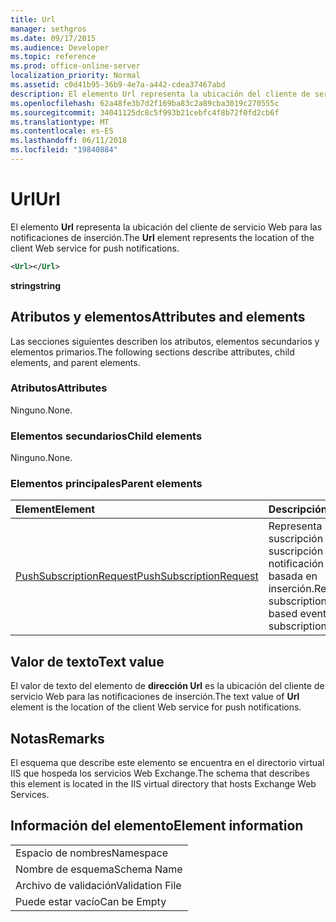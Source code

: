 ```yaml
---
title: Url
manager: sethgros
ms.date: 09/17/2015
ms.audience: Developer
ms.topic: reference
ms.prod: office-online-server
localization_priority: Normal
ms.assetid: c0d41b95-36b9-4e7a-a442-cdea37467abd
description: El elemento Url representa la ubicación del cliente de servicio Web para las notificaciones de inserción.
ms.openlocfilehash: 62a48fe3b7d2f169ba83c2a89cba3019c270555c
ms.sourcegitcommit: 34041125dc8c5f993b21cebfc4f8b72f0fd2cb6f
ms.translationtype: MT
ms.contentlocale: es-ES
ms.lasthandoff: 06/11/2018
ms.locfileid: "19840884"
---
```

# <a name="url"></a><span data-ttu-id="3304f-103">Url</span><span class="sxs-lookup"><span data-stu-id="3304f-103">Url</span></span>

<span data-ttu-id="3304f-104">El elemento **Url** representa la ubicación del cliente de servicio Web para las notificaciones de inserción.</span><span class="sxs-lookup"><span data-stu-id="3304f-104">The **Url** element represents the location of the client Web service for push notifications.</span></span> 
  
```XML
<Url></Url>
```

 <span data-ttu-id="3304f-105">**string**</span><span class="sxs-lookup"><span data-stu-id="3304f-105">**string**</span></span>
## <a name="attributes-and-elements"></a><span data-ttu-id="3304f-106">Atributos y elementos</span><span class="sxs-lookup"><span data-stu-id="3304f-106">Attributes and elements</span></span>

<span data-ttu-id="3304f-107">Las secciones siguientes describen los atributos, elementos secundarios y elementos primarios.</span><span class="sxs-lookup"><span data-stu-id="3304f-107">The following sections describe attributes, child elements, and parent elements.</span></span>
  
### <a name="attributes"></a><span data-ttu-id="3304f-108">Atributos</span><span class="sxs-lookup"><span data-stu-id="3304f-108">Attributes</span></span>

<span data-ttu-id="3304f-109">Ninguno.</span><span class="sxs-lookup"><span data-stu-id="3304f-109">None.</span></span>
  
### <a name="child-elements"></a><span data-ttu-id="3304f-110">Elementos secundarios</span><span class="sxs-lookup"><span data-stu-id="3304f-110">Child elements</span></span>

<span data-ttu-id="3304f-111">Ninguno.</span><span class="sxs-lookup"><span data-stu-id="3304f-111">None.</span></span>
  
### <a name="parent-elements"></a><span data-ttu-id="3304f-112">Elementos principales</span><span class="sxs-lookup"><span data-stu-id="3304f-112">Parent elements</span></span>

|<span data-ttu-id="3304f-113">**Element**</span><span class="sxs-lookup"><span data-stu-id="3304f-113">**Element**</span></span>|<span data-ttu-id="3304f-114">**Descripción**</span><span class="sxs-lookup"><span data-stu-id="3304f-114">**Description**</span></span>|
|:-----|:-----|
|[<span data-ttu-id="3304f-115">PushSubscriptionRequest</span><span class="sxs-lookup"><span data-stu-id="3304f-115">PushSubscriptionRequest</span></span>](pushsubscriptionrequest.md) <br/> |<span data-ttu-id="3304f-116">Representa una suscripción a una suscripción de notificación de evento basada en inserción.</span><span class="sxs-lookup"><span data-stu-id="3304f-116">Represents a subscription to a push-based event notification subscription.</span></span>  <br/> |
   
## <a name="text-value"></a><span data-ttu-id="3304f-117">Valor de texto</span><span class="sxs-lookup"><span data-stu-id="3304f-117">Text value</span></span>

<span data-ttu-id="3304f-118">El valor de texto del elemento de **dirección Url** es la ubicación del cliente de servicio Web para las notificaciones de inserción.</span><span class="sxs-lookup"><span data-stu-id="3304f-118">The text value of **Url** element is the location of the client Web service for push notifications.</span></span> 
  
## <a name="remarks"></a><span data-ttu-id="3304f-119">Notas</span><span class="sxs-lookup"><span data-stu-id="3304f-119">Remarks</span></span>

<span data-ttu-id="3304f-120">El esquema que describe este elemento se encuentra en el directorio virtual IIS que hospeda los servicios Web Exchange.</span><span class="sxs-lookup"><span data-stu-id="3304f-120">The schema that describes this element is located in the IIS virtual directory that hosts Exchange Web Services.</span></span>
  
## <a name="element-information"></a><span data-ttu-id="3304f-121">Información del elemento</span><span class="sxs-lookup"><span data-stu-id="3304f-121">Element information</span></span>

||
|:-----|
|<span data-ttu-id="3304f-122">Espacio de nombres</span><span class="sxs-lookup"><span data-stu-id="3304f-122">Namespace</span></span>  <br/> |
|<span data-ttu-id="3304f-123">Nombre de esquema</span><span class="sxs-lookup"><span data-stu-id="3304f-123">Schema Name</span></span>  <br/> |
|<span data-ttu-id="3304f-124">Archivo de validación</span><span class="sxs-lookup"><span data-stu-id="3304f-124">Validation File</span></span>  <br/> |
|<span data-ttu-id="3304f-125">Puede estar vacío</span><span class="sxs-lookup"><span data-stu-id="3304f-125">Can be Empty</span></span>  <br/> |
   

